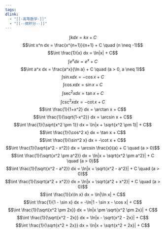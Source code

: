 ```yaml
---
tags: 
dlink:
  - "[[-高等数学-]]"
  - "[[--微积分--]]"
---
```


$$\int k dx = kx + C$$
 $$\int x^n dx = \frac{x^{n+1}}{n+1} + C \quad (n \neq -1)$$
 $$\int \frac{1}{x} dx = \ln|x| + C$$
 $$\int e^x dx = e^x + C$$
 $$\int a^x dx = \frac{a^x}{\ln a} + C \quad (a > 0, a \neq 1)$$
 $$\int \sin x dx = -\cos x + C$$
 $$\int \cos x dx = \sin x + C$$
 $$\int \sec^2 x dx = \tan x + C$$
 $$\int \csc^2 x dx = -\cot x + C$$
 $$\int \frac{1}{1+x^2} dx = \arctan x + C$$
 $$\int \frac{1}{\sqrt{1-x^2}} dx = \arcsin x + C$$
 $$\int \frac{1}{\sqrt{x^2 \pm 1}} dx = \ln|x + \sqrt{x^2 \pm 1}| + C$$
 $$\int \frac{1}{\cos^2 x} dx = \tan x + C$$
 $$\int \frac{1}{\sin^2 x} dx = -\cot x + C$$
 $$\int \frac{1}{\sqrt{a^2 - x^2}} dx = \arcsin \frac{x}{a} + C \quad (a > 0)$$
 $$\int \frac{1}{\sqrt{x^2 \pm a^2}} dx = \ln|x + \sqrt{x^2 \pm a^2}| + C \quad (a > 0)$$
 $$\int \frac{1}{\sqrt{x^2 - a^2}} dx = \ln|x + \sqrt{x^2 - a^2}| + C \quad (a > 0)$$
 $$\int \frac{1}{\sqrt{a^2 + x^2}} dx = \ln|x + \sqrt{a^2 + x^2}| + C \quad (a > 0)$$
 $$\int \frac{1}{x\ln x} dx = \ln|\ln x| + C$$
 $$\int \frac{1}{1 - \sin x} dx = -\ln|1 - \sin x - \cos x| + C$$
 $$\int \frac{1}{\sqrt{x^2 \pm 2x}} dx = \ln|x \pm \sqrt{x^2 \pm 2x}| + C$$
 $$\int \frac{1}{\sqrt{x^2 - 2x}} dx = \ln|x - \sqrt{x^2 - 2x}| + C$$
 $$\int \frac{1}{\sqrt{x^2 + 2x}} dx = \ln|x + \sqrt{x^2 + 2x}| + C$$

